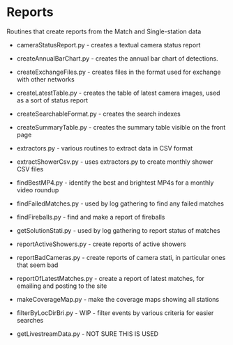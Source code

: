 # Reports

Routines that create reports from the Match and Single-station data

* cameraStatusReport.py - creates a textual camera status report
* createAnnualBarChart.py - creates the annual bar chart of detections.
* createExchangeFiles.py - creates files in the format used for exchange with other networks
* createLatestTable.py - creates the table of latest camera images, used as a sort of status report
* createSearchableFormat.py - creates the search indexes
* createSummaryTable.py - creates the summary table visible on the front page
* extractors.py - various routines to extract data in CSV format
* extractShowerCsv.py - uses extractors.py to create monthly shower CSV files
* findBestMP4.py - identify the best and brightest MP4s for a monthly video roundup
* findFailedMatches.py - used by log gathering to find any failed matches
* findFireballs.py - find and make a report of fireballs
* getSolutionStati.py - used by log gathering to report status of matches
* reportActiveShowers.py - create reports of active showers
* reportBadCameras.py - create reports of camera stati, in particular ones that seem bad
* reportOfLatestMatches.py - create a report of latest matches, for emailing and posting to the site
* makeCoverageMap.py - make the coverage maps showing all stations

* filterByLocDirBri.py - WIP - filter events by various criteria for easier searches

* getLivestreamData.py - NOT SURE THIS IS USED
